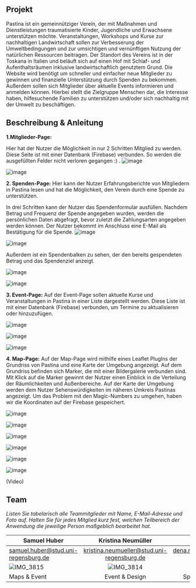 

## Projekt

Pastina ist ein gemeinnütziger Verein, der mit Maßnahmen und Dienstleistungen traumatisierte Kinder, Jugendliche und Erwachsene unterstützen möchte. Veranstaltungen, Workshops und  Kurse zur nachhaltigen Landwirtschaft sollen zur Verbesserung der Umweltbedingungen und zur umsichtigen und vernünftigen Nutzung der natürlichen Ressourcen beitragen. Der Standort des Vereins ist in der Toskana in Italien und beläuft sich auf einen Hof mit Schlaf- und Aufenthaltsräumen inklusive landwirtschaftlich genutztem Grund. Die Website wird benötigt um schneller und einfacher neue Mitglieder zu gewinnen und finanzielle Unterstützung durch Spenden zu bekommen. Außerdem sollen sich Mitglieder über aktuelle Events informieren und anmelden können. Hierbei stellt die Zielgruppe Menschen dar, die Interesse haben, hilfesuchende Familien zu unterstützen und/oder sich nachhaltig mit der Umwelt zu beschäftigen.

## Beschreibung & Anleitung

**1.Mitglieder-Page:**

Hier hat der Nutzer die Möglichkeit in nur 2 Schritten Mitglied zu werden. Diese Seite ist mit einer Datenbank (Firebase) verbunden. So werden die ausgefüllten Felder nicht verloren gegangen :) .
![image](https://user-images.githubusercontent.com/86771721/193351776-ebb6a749-d15f-4dde-913e-7fb67f62e964.png)

![image](https://user-images.githubusercontent.com/86771721/193351882-3ec8e24a-1a93-4e19-9245-89f825fba1a3.png)


**2. Spenden-Page:**
Hier kann der Nutzer Erfahrungsberichte von Mitgliedern in Pastina lesen und hat die Möglichkeit, den Verein durch eine Spende zu unterstützen.



In drei Schritten kann der Nutzer das Spendenformular ausfüllen. Nachdem Betrag und Frequenz der Spende angegeben wurden, werden die persönlichen Daten abgefragt, bevor zuletzt die Zahlungsarten angegeben werden können. Der Nutzer bekommt im Anschluss eine E-Mail als Bestätigung für die Spende.
![image](https://user-images.githubusercontent.com/86771721/193350958-7532746b-a1a3-4ddf-b481-20a9f9e49438.png)

![image](https://user-images.githubusercontent.com/86771721/193350911-2280b242-c899-4bc1-b244-f4b9ae4646ae.png)



Außerdem ist ein Spendenbalken zu sehen, der den bereits gespendeten Betrag und das Spendenziel anzeigt.

![image](https://user-images.githubusercontent.com/86771721/193351058-cd78ae89-dec8-42a2-870f-fa483f9df869.png)

![image](https://user-images.githubusercontent.com/86771721/193352037-8c35e9b8-3da5-4076-b756-4a6f5dfbe1e2.png)



**3. Event-Page:**
Auf der Event-Page sollen aktuelle Kurse und Veranstaltungen in Pastina in einer Liste dargestellt werden. Diese Liste ist mit einer Datenbank (Firebase) verbunden, um Termine zu aktualisieren oder hinzuzufügen. 

![image](https://user-images.githubusercontent.com/86771721/193352940-855fd91e-3c19-4799-bf64-437e49c32827.png)

![image](https://user-images.githubusercontent.com/86771721/193353076-3c761615-f27b-4356-80e5-cbaf77d584b8.png)

![image](https://user-images.githubusercontent.com/86771721/193352099-2e089a7e-49a2-48d1-a970-4ede211ff4b0.png)

**4. Map-Page:**
Auf der Map-Page wird mithilfe eines Leaflet PlugIns der Grundriss von Pastina und eine Karte der Umgebung angezeigt. Auf dem Grundriss befinden sich Marker, die mit einer Bildergalerie verbunden sind. Mit Klick auf die Marker gewinnt der Nutzer einen Einblick in die Verteilung der Räumlichkeiten und Außenbereiche. Auf der Karte der Umgebung werden dem Nutzer Sehenswürdigkeiten im näheren Umkreis Pastinas angezeigt. Um das Problem mit den Magic-Numbers zu umgehen, 
haben wir die Koordinaten auf der Firebase gespeichert.

![image](https://user-images.githubusercontent.com/86771721/193351127-0a42906b-21e7-4006-83ee-7ddc374c2bf9.png)

![image](https://user-images.githubusercontent.com/86771721/193351162-02f80a7b-a116-4b37-9e9c-8b759280b722.png)

![image](https://user-images.githubusercontent.com/86771721/193351182-111a92e4-773b-4bcd-ae3c-f0a9bc22475e.png)

![image](https://user-images.githubusercontent.com/86771721/193351968-018593c6-7dec-427a-b5bf-1e8f9afdd863.png)

![image](https://user-images.githubusercontent.com/86771721/193352171-bd224898-c553-4009-90c3-1005eac4e448.png)

![image](https://user-images.githubusercontent.com/86771721/193352413-c5595279-d5e5-46eb-a5ef-d3e72c8c47ca.png)





(Video)


## Team

_Listen Sie tabelarisch alle Teammitglieder mit Name, E-Mail-Adresse und Foto auf. Halten Sie für jedes Mitglied kurz fest, welchen Teilbereich der Anwendung die jeweilige Person maßgeblich bearbeitet hat._


| Samuel Huber | Kristina Neumüller| Dena Mehr |
| --------------|:--------------:| -------------------:|
| samuel.huber@stud.uni-regensburg.de| kristina.neumueller@stud.uni-regensburg.de| dena.mehr@stud.uni-regensburg.de |
|![IMG_3815](https://user-images.githubusercontent.com/86771852/193330048-5a30bd99-e06d-40b7-9b5c-818169f629fc.jpg)|![IMG_3814](https://user-images.githubusercontent.com/86771852/193330094-d30c2d7d-3da6-4330-83a3-beaad74e503a.jpg)|![IMG_3812 2](https://user-images.githubusercontent.com/86771852/193330128-d1da59f9-cd11-4c22-9732-06d62eb5baf0.jpg)
| Maps & Event | Event & Design | Spenden & Design |

